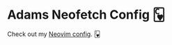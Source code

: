 # Adams Neofetch Config 🂼

Check out my <a href="https://github.com/AdamDavisDeveloper/neovim-config">Neovim config</a>. 🂻
